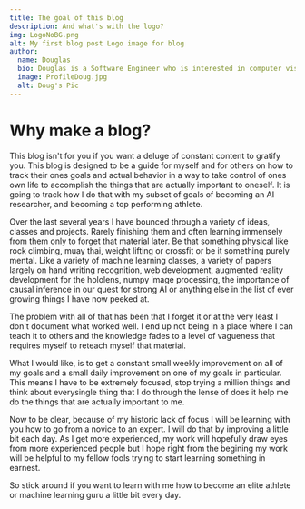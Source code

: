 ```yaml
---
title: The goal of this blog
description: And what's with the logo?
img: LogoNoBG.png
alt: My first blog post Logo image for blog
author:
  name: Douglas
  bio: Douglas is a Software Engineer who is interested in computer vision and our quest for strong AI. He also is constantly looking for ways to push the envelope of his personal mental and physical fitness.
  image: ProfileDoug.jpg
  alt: Doug's Pic
---
```


# Why make a blog?

This blog isn't for you if you want a deluge of constant content to gratify you. This blog is designed to be a guide for myself and for others on how to track their ones goals and actual behavior in a way to take control of ones own life to accomplish the things that are actually important to oneself. It is going to track how I do that with my subset of goals of becoming an AI researcher, and becoming a top performing athlete.

Over the last several years I have bounced through a variety of ideas, classes and projects. Rarely finishing them and often learning immensely from them only to forget that material later. Be that something physical like rock climbing, muay thai, weight lifting or crossfit or be it something purely mental. Like a variety of machine learning classes, a variety of papers largely on hand writing recognition, web development, augmented reality development for the hololens, numpy image processing, the importance of causal inference in our quest for strong AI or anything else in the list of ever growing things I have now peeked at.

The problem with all of that has been that I forget it or at the very least I don't document what worked well. I end up not being in a place where I can teach it to others and the knowledge fades to a level of vagueness that requires myself to reteach myself that material.

What I would like, is to get a constant small weekly improvement on all of my goals and a small daily improvement on one of my goals in particular. This means I have to be extremely focused, stop trying a million things and think about everysingle thing that I do through the lense of does it help me do the things that are actually important to me.

Now to be clear, because of my historic lack of focus I will be learning with you how to go from a novice to an expert. I will do that by improving a little bit each day. As I get more experienced, my work will hopefully draw eyes from more experienced people but I hope right from the begining my work will be helpful to my fellow fools trying to start learning something in earnest.

So stick around if you want to learn with me how to become an elite athlete or machine learning guru a little bit every day.

